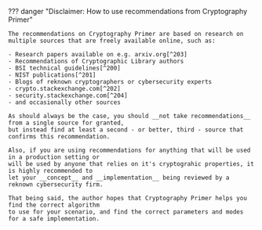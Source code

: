 ??? danger "Disclaimer: How to use recommendations from Cryptography Primer"

    The recommendations on Cryptography Primer are based on research on multiple sources that are freely available online, such as:

    - Research papers available on e.g. arxiv.org[^203]
    - Recommendations of Cryptographic Library authors
    - BSI technical guidelines[^200]
    - NIST publications[^201]
    - Blogs of reknown cryptographers or cybersecurity experts
    - crypto.stackexchange.com[^202]
    - security.stackexchange.com[^204]
    - and occasionally other sources
    
    As should always be the case, you should __not take recommendations__ from a single source for granted,
    but instead find at least a second - or better, third - source that confirms this recommendation.

    Also, if you are using recommendations for anything that will be used in a production setting or
    will be used by anyone that relies on it's cryptograhic properties, it is highly recommended to
    let your __concept__ and __implementation__ being reviewed by a reknown cybersecurity firm.

    That being said, the author hopes that Cryptography Primer helps you find the correct algorithm
    to use for your scenario, and find the correct parameters and modes for a safe implementation.

[^203]: [arXiv.org e-Print archive](https://arxiv.org/)
[^202]: [Cryptography Stack Exchange](https://crypto.stackexchange.com/)
[^204]: [Information Security Stack Exchange](https://security.stackexchange.com/)
[^200]: [BSI - Cryptography](https://www.bsi.bund.de/EN/Topics/Cryptography/cryptography_node.html) on bsi.bund.de
[^201]: [NIST Computer Security Resource Center](https://csrc.nist.gov/) on nist.gov